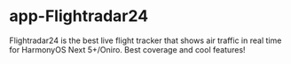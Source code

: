 # app-Flightradar24
Flightradar24 is the best live flight tracker that shows air traffic in real time for HarmonyOS Next 5+/Oniro. Best coverage and cool features! 
